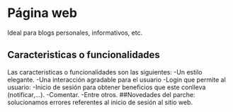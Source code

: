 # Página web 
Ideal para blogs personales, informativos, etc.
## Caracteristicas o funcionalidades
Las caracteristicas o funcionalidades son las siguientes:
-Un estilo elegante.
-Una interacción agradable para el usuario
-Login que permite al usuario:
	-Inicio de sesión para obtener beneficios que este conlleva (notificar,...).
	-Comentar.
	-Entre otros.
##Novedades del parche:
solucionamos errores referentes al inicio de sesión al sitio web.


